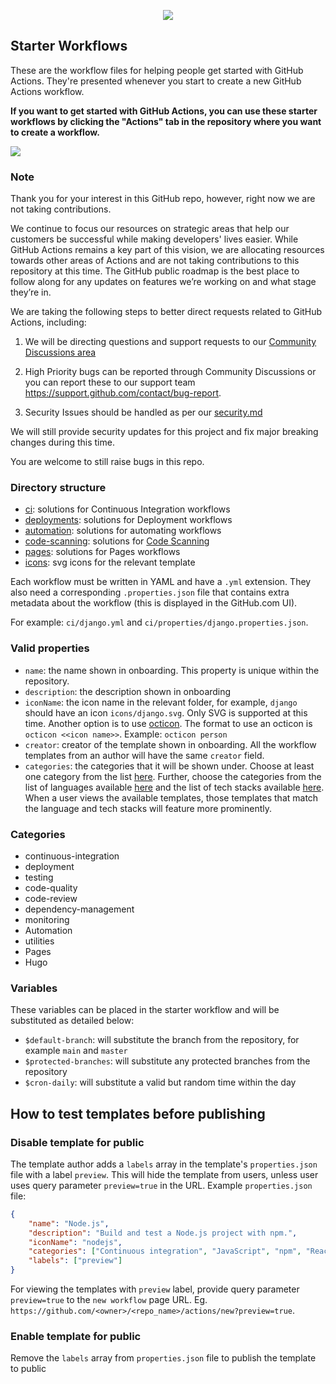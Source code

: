 <p align="center">
  <img src="https://avatars1.githubusercontent.com/u/44036562?s=100&v=4"/> 
</p>

## Starter Workflows

These are the workflow files for helping people get started with GitHub Actions.  They're presented whenever you start to create a new GitHub Actions workflow.

**If you want to get started with GitHub Actions, you can use these starter workflows by clicking the "Actions" tab in the repository where you want to create a workflow.**

<img src="https://d3vv6lp55qjaqc.cloudfront.net/items/353A3p3Y2x3c2t2N0c01/Image%202019-08-27%20at%203.25.07%20PM.png" max-width="100%"/>

### Note

Thank you for your interest in this GitHub repo, however, right now we are not taking contributions. 

We continue to focus our resources on strategic areas that help our customers be successful while making developers' lives easier. While GitHub Actions remains a key part of this vision, we are allocating resources towards other areas of Actions and are not taking contributions to this repository at this time. The GitHub public roadmap is the best place to follow along for any updates on features we’re working on and what stage they’re in.

We are taking the following steps to better direct requests related to GitHub Actions, including:

1. We will be directing questions and support requests to our [Community Discussions area](https://github.com/orgs/community/discussions/categories/actions)

2. High Priority bugs can be reported through Community Discussions or you can report these to our support team https://support.github.com/contact/bug-report.

3. Security Issues should be handled as per our [security.md](security.md)

We will still provide security updates for this project and fix major breaking changes during this time.

You are welcome to still raise bugs in this repo.

### Directory structure

* [ci](ci): solutions for Continuous Integration workflows
* [deployments](deployments): solutions for Deployment workflows
* [automation](automation): solutions for automating workflows
* [code-scanning](code-scanning): solutions for [Code Scanning](https://github.com/features/security)
* [pages](pages): solutions for Pages workflows
* [icons](icons): svg icons for the relevant template

Each workflow must be written in YAML and have a `.yml` extension. They also need a corresponding `.properties.json` file that contains extra metadata about the workflow (this is displayed in the GitHub.com UI).

For example: `ci/django.yml` and `ci/properties/django.properties.json`.

### Valid properties

* `name`: the name shown in onboarding. This property is unique within the repository.
* `description`: the description shown in onboarding
* `iconName`: the icon name in the relevant folder, for example, `django` should have an icon `icons/django.svg`. Only SVG is supported at this time. Another option is to use [octicon](https://primer.style/octicons/). The format to use an octicon is `octicon <<icon name>>`. Example: `octicon person`
* `creator`: creator of the template shown in onboarding. All the workflow templates from an author will have the same `creator` field.
* `categories`: the categories that it will be shown under. Choose at least one category from the list [here](#categories). Further, choose the categories from the list of languages available [here](https://github.com/github/linguist/blob/master/lib/linguist/languages.yml) and the list of tech stacks available [here](https://github.com/github-starter-workflows/repo-analysis-partner/blob/main/tech_stacks.yml). When a user views the available templates, those templates that match the language and tech stacks will feature more prominently.

### Categories
* continuous-integration
* deployment
* testing
* code-quality
* code-review
* dependency-management
* monitoring
* Automation
* utilities
* Pages
* Hugo

### Variables
These variables can be placed in the starter workflow and will be substituted as detailed below:

* `$default-branch`: will substitute the branch from the repository, for example `main` and `master`
* `$protected-branches`: will substitute any protected branches from the repository
* `$cron-daily`: will substitute a valid but random time within the day

## How to test templates before publishing

### Disable template for public
The template author adds a `labels` array in the template's `properties.json` file with a label `preview`. This will hide the template from users, unless user uses query parameter `preview=true` in the URL.
Example `properties.json` file:
```json
{
    "name": "Node.js",
    "description": "Build and test a Node.js project with npm.",
    "iconName": "nodejs",
    "categories": ["Continuous integration", "JavaScript", "npm", "React", "Angular", "Vue"],
    "labels": ["preview"]
}
```

For viewing the templates with `preview` label, provide query parameter `preview=true` to the  `new workflow` page URL. Eg. `https://github.com/<owner>/<repo_name>/actions/new?preview=true`.

### Enable template for public
Remove the `labels` array from `properties.json` file to publish the template to public

